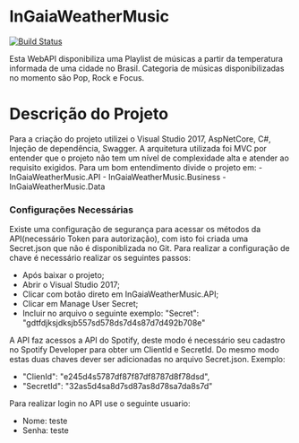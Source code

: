 # InGaiaWeatherMusic

[![Build Status](https://travis-ci.org/joemccann/dillinger.svg?branch=master)](https://travis-ci.org/joemccann/dillinger)

Esta WebAPI disponibiliza uma Playlist de músicas a partir da temperatura informada de uma cidade no Brasil. Categoria de músicas disponibilizadas no momento são Pop, Rock e Focus. 

# Descrição do Projeto

  Para a criação do projeto utilizei o Visual Studio 2017, AspNetCore, C#, Injeção de dependência, Swagger. A arquitetura utilizada foi MVC por entender que o projeto não tem um nível de complexidade alta e atender ao requisito exigidos.
  Para um bom entendimento divide o projeto em: 
    - InGaiaWeatherMusic.API
    - InGaiaWeatherMusic.Business
    - InGaiaWeatherMusic.Data

### Configurações Necessárias

Existe uma configuração de segurança para acessar os métodos da API(necessário Token para autorização), com isto foi criada uma Secret.json que não é disponiblizada no Git. Para realizar a configuração de chave é necessário realizar os seguintes passos:
- Após baixar o projeto;
- Abrir o Visual Studio 2017;
- Clicar com botão direto em InGaiaWeatherMusic.API;
- Clicar em Manage User Secret; 
- Incluir no arquivo o seguinte exemplo: "Secret": "gdtfdjksjdksjb557sd578ds7d4s87d7d492b708e"

A API faz acessos a API do Spotify, deste modo é necessário seu cadastro no Spotify Developer para obter um ClientId e SecretId. Do mesmo modo estas duas chaves dever ser adicionadas no arquivo Secret.json. Exemplo:
- "ClienId": "e245d4s5787df87f87df8787d8f78dsd",
- "SecretId": "32as5d4sa8d7sd87as8d78sa7da8s7d"

Para realizar login no API use o seguinte usuario:
- Nome: teste
- Senha: teste